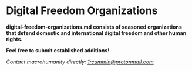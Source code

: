 # Digital Freedom Organizations #

**digital-freedom-organizations.md consists of seasoned organizations that defend domestic and international digital freedom and other human rights.**

**Feel free to submit established additions!**

*Contact macrohumanity directly: 1rcummin@protonmail.com*
